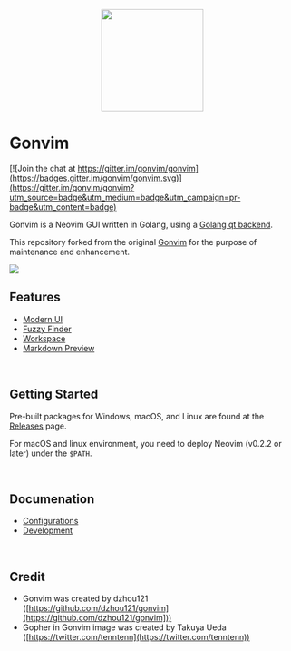 <p align="center">
<img src="https://raw.githubusercontent.com/wiki/akiyosi/gonvim/images/gopher-with-neovim.png" width="180">
</p>

# Gonvim

[![Join the chat at https://gitter.im/gonvim/gonvim](https://badges.gitter.im/gonvim/gonvim.svg)](https://gitter.im/gonvim/gonvim?utm_source=badge&utm_medium=badge&utm_campaign=pr-badge&utm_content=badge)

Gonvim is a Neovim GUI written in Golang, using a [Golang qt backend](https://github.com/therecipe/qt).
 
This repository forked from the original [Gonvim](https://github.com/dzhou121/gonvim) for the purpose of maintenance and enhancement.

![](https://raw.githubusercontent.com/wiki/akiyosi/gonvim/images/readme-gonvim.png)

## Features

* [Modern UI](https://github.com/akiyosi/gonvim/wiki/Features#tabline-statusline-lint-message-command-line-and-message)
* [Fuzzy Finder](https://github.com/akiyosi/gonvim/wiki/Features#fuzzy-finder-in-gui)
* [Workspace](https://github.com/akiyosi/gonvim/wiki/Features#workspace)
* [Markdown Preview](https://github.com/akiyosi/gonvim/wiki/Features#markdown-preview)

<br>

## Getting Started
Pre-built packages for Windows, macOS, and Linux are found at the [Releases](https://github.com/akiyosi/gonvim/releases) page.

For macOS and linux environment, you need to deploy Neovim (v0.2.2 or later) under the `$PATH`.


<br>

## Documenation

* [Configurations](https://github.com/akiyosi/gonvim/wiki/Configurations)
* [Development](https://github.com/akiyosi/gonvim/wiki/Development)

<br>

## Credit
* Gonvim was created by dzhou121 ([https://github.com/dzhou121/gonvim](https://github.com/dzhou121/gonvim]))
* Gopher in Gonvim image was created by Takuya Ueda ([https://twitter.com/tenntenn](https://twitter.com/tenntenn))


